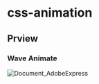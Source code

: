 # css-animation

## Prview

### Wave Animate

![Document_AdobeExpress](https://user-images.githubusercontent.com/91409719/179495499-78e35ba4-d234-4a04-9a46-0a627302acfb.gif)

